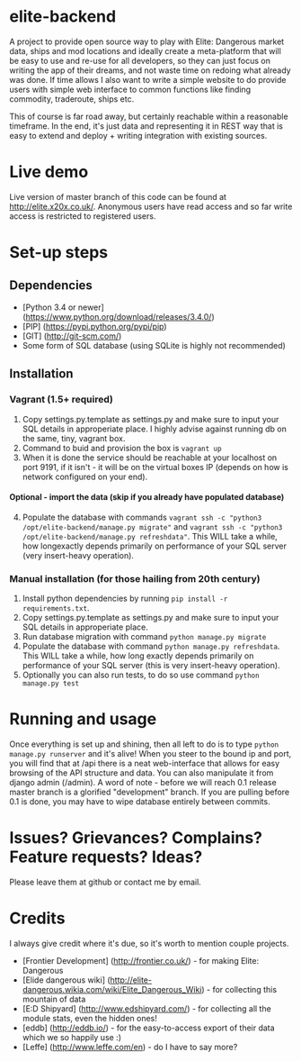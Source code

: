 # elite-backend
A project to provide open source way to play with Elite: Dangerous market data, ships and mod locations
and ideally create a meta-platform that will be easy to use and re-use for all developers, so they can
just focus on writing the app of their dreams, and not waste time on redoing what already was done.
If time allows I also want to write a simple website to do provide users with simple web interface to common functions
like finding commodity, traderoute, ships etc.

This of course is far road away, but certainly reachable within a reasonable timeframe. In the end, it's just data
and representing it in REST way that is easy to extend and deploy + writing integration with existing sources.

# Live demo
Live version of master branch of this code can be found at http://elite.x20x.co.uk/. Anonymous users have read access
and so far write access is restricted to registered users.

# Set-up steps

## Dependencies
* [Python 3.4 or newer] (https://www.python.org/download/releases/3.4.0/)
* [PIP] (https://pypi.python.org/pypi/pip)
* [GIT] (http://git-scm.com/)
* Some form of SQL database (using SQLite is highly not recommended)
    
## Installation

### Vagrant (1.5+ required)
1. Copy settings.py.template as settings.py and make sure to input your SQL details in approperiate place. I 
highly advise against running db on the same, tiny, vagrant box.
1. Command to buid and provision the box is `vagrant up`
2. When it is done the service should be reachable at your localhost on port 9191, if it isn't - it will be on
the virtual boxes IP (depends on how is network configured on your end).

#### Optional - import the data (skip if you already have populated database) 
4. Populate the database with commands  `vagrant ssh -c "python3 /opt/elite-backend/manage.py migrate"` and 
`vagrant ssh -c "python3 /opt/elite-backend/manage.py refreshdata"`. This WILL take a while, how longexactly depends 
primarily on performance of your SQL server (very insert-heavy operation).

### Manual installation (for those hailing from 20th century)

1. Install python dependencies by running `pip install -r requirements.txt`. 
2. Copy settings.py.template as settings.py and make sure to input your SQL details in approperiate place.
3. Run database migration with command `python manage.py migrate`
4. Populate the database with command `python manage.py refreshdata`. This WILL take a while, how long
exactly depends primarily on performance of your SQL server (this is very insert-heavy operation).
5. Optionally you can also run tests, to do so use command `python manage.py test`
    
# Running and usage

Once everything is set up and shining, then all left to do is to type `python manage.py runserver` and it's alive!
When you steer to the bound ip and port, you will find that at /api there is a neat web-interface that allows
for easy browsing of the API structure and data. You can also manipulate it from django admin (/admin).
A word of note - before we will reach 0.1 release master branch is a glorified "development" branch. If you are pulling
before 0.1 is done, you may have to wipe database entirely between commits.
    
# Issues? Grievances? Complains? Feature requests? Ideas? 
Please leave them at github or contact me by email.

# Credits
I always give credit where it's due, so it's worth to mention couple projects.
* [Frontier Development] (http://frontier.co.uk/) - for making Elite: Dangerous
* [Elide dangerous wiki] (http://elite-dangerous.wikia.com/wiki/Elite_Dangerous_Wiki) - for collecting this mountain
of data
* [E:D Shipyard] (http://www.edshipyard.com/) - for collecting all the module stats, even the hidden ones!
* [eddb] (http://eddb.io/) - for the easy-to-access export of their data which we so happily use :)
* [Leffe] (http://www.leffe.com/en) - do I have to say more?
